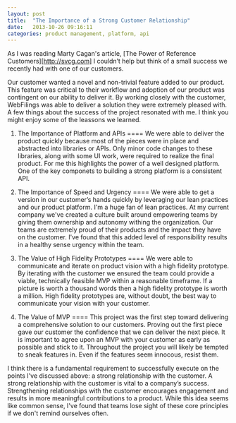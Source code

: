 ```yaml
---
layout: post
title:  "The Importance of a Strong Customer Relationship"
date:   2013-10-26 09:16:11
categories: product management, platform, api
---
```


As I was reading Marty Cagan's article, [The Power of Reference Customers][http://svcg.com] I couldn’t help but think of a small success we recently had with one of our customers.

Our customer wanted a novel and non-trivial feature added to our product. This feature was critical to their workflow and adoption of our product was contingent on our ability to deliver it. By working closely with the customer, WebFilings was able to deliver a solution they were extremely pleased with. A few things about the success of the project resonated with me. I think you might enjoy some of the leassons we learned.

1. The Importance of Platform and APIs
====
We were able to deliver the product quickly because most of the pieces were in place and abstracted into libraries or APIs. Only minor code changes to these libraries, along with some UI work, were required to realize the final product. For me this highlights the power of a well designed platform. One of the key componets to building a strong platform is a consistent API. 

2. The Importance of Speed and Urgency
====
We were able to get a version in our customer’s hands quickly by leveraging our lean practices and our product platform. I'm a huge fan of lean practices. At my current company we've created a culture built around empowering teams by giving them ownership and autonomy withing the organization. Our teams are extremely proud of their products and the impact they have on the customer. I've found that this added level of responsibility results in a healthy sense urgency within the team.

3. The Value of High Fidelity Prototypes
====
We were able to communicate and iterate on product vision with a high fidelity prototype. By iterating with the customer we ensured the team could provide a viable, technically feasible MVP within a reasonable timeframe. If a picture is worth a thousand words then a high fidelity prototype is worth a million. High fidelity prototypes are, without doubt, the best way to communicate your vision with your customer. 
 
4. The Value of MVP
====
This project was the first step toward delivering a comprehensive solution to our customers. Proving out the first piece gave our customer the confidence that we can deliver the next piece. It is important to agree upon an MVP with your customer as early as possible and stick to it. Throughout the project you will likely be tempted to sneak features in. Even if the features seem innocous, resist them.

I think there is a fundamental requirement to successfully execute on the points I've discussed above: a strong relationship with the customer. A strong relationship with the customer is vital to a company’s success. Strengthening relationships with the customer encourages engagement and results in more meaningful contributions to a product. While this idea seems like common sense, I've found that teams lose sight of these core principles if we don't remind ourselves often.